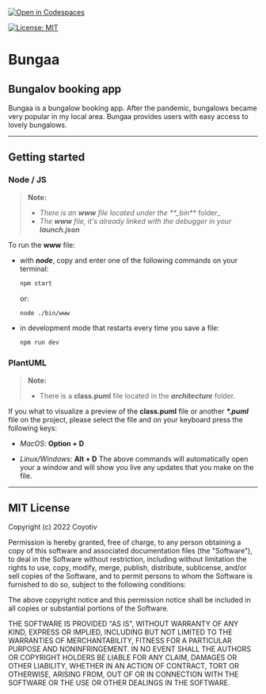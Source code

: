 [![Open in Codespaces](https://classroom.github.com/assets/launch-codespace-f4981d0f882b2a3f0472912d15f9806d57e124e0fc890972558857b51b24a6f9.svg)](https://classroom.github.com/open-in-codespaces?assignment_repo_id=10556985)

[![License: MIT](https://img.shields.io/badge/License-MIT-yellow.svg)](https://opensource.org/licenses/MIT)

# Bungaa

## Bungalov booking app

Bungaa is a bungalow booking app. After the pandemic, bungalows became very popular in my local area. Bungaa provides users with easy access to lovely bungalows.

---

## Getting started

### Node / JS

> **Note:**
>
> - _There is an **www** file located under the \*\*\_bin_\*\* folder\_
> - _The **www** file, it's already linked with the debugger in your **launch.json**_

To run the **www** file:

- with **_node_**, copy and enter one of the following commands on your terminal:

  ```sh
  npm start
  ```

  or:

  ```sh
  node ./bin/www
  ```

- in development mode that restarts every time you save a file:

  ```sh
  npm run dev
  ```

### PlantUML

> **Note:**
>
> - There is a **class.puml** file located in the **_architecture_** folder.

If you what to visualize a preview of the **class.puml** file or another **_\*.puml_** file on the project, please select the file and on your keyboard press the following keys:

- _MacOS_: **Option + D**

- _Linux/Windows_: **Alt + D**
  The above commands will automatically open your a window and will show you live any updates that you make on the file.

---

## MIT License

Copyright (c) 2022 Coyotiv

Permission is hereby granted, free of charge, to any person obtaining a copy
of this software and associated documentation files (the "Software"), to deal
in the Software without restriction, including without limitation the rights
to use, copy, modify, merge, publish, distribute, sublicense, and/or sell
copies of the Software, and to permit persons to whom the Software is
furnished to do so, subject to the following conditions:

The above copyright notice and this permission notice shall be included in all
copies or substantial portions of the Software.

THE SOFTWARE IS PROVIDED "AS IS", WITHOUT WARRANTY OF ANY KIND, EXPRESS OR
IMPLIED, INCLUDING BUT NOT LIMITED TO THE WARRANTIES OF MERCHANTABILITY,
FITNESS FOR A PARTICULAR PURPOSE AND NONINFRINGEMENT. IN NO EVENT SHALL THE
AUTHORS OR COPYRIGHT HOLDERS BE LIABLE FOR ANY CLAIM, DAMAGES OR OTHER
LIABILITY, WHETHER IN AN ACTION OF CONTRACT, TORT OR OTHERWISE, ARISING FROM,
OUT OF OR IN CONNECTION WITH THE SOFTWARE OR THE USE OR OTHER DEALINGS IN THE
SOFTWARE.

